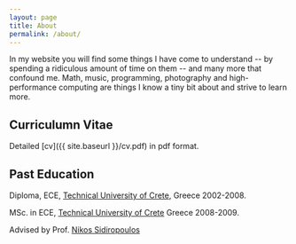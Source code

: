 ```yaml
---
layout: page
title: About
permalink: /about/
---
```

In my website you will find some things I have come to understand 
-- by spending a ridiculous amount of time on them -- and many more that confound me. Math, music, programming, photography and high-performance computing are things I know a tiny bit about and strive to learn more.


## Curriculumn Vitae
Detailed [cv]({{ site.baseurl }}/cv.pdf) in pdf format.

## Past Education

Diploma, ECE, [Technical University of Crete](http://en.tuc.gr/), Greece 2002-2008.

MSc. in ECE, [Technical University of Crete](http://en.tuc.gr/) Greece 2008-2009.

Advised by Prof. [Nikos Sidiropoulos](http://www.telecom.tuc.gr/%7Enikos/)

